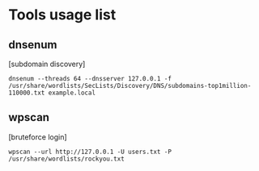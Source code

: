 # Tools usage list

## dnsenum 
[subdomain discovery]
```console
dnsenum --threads 64 --dnsserver 127.0.0.1 -f /usr/share/wordlists/SecLists/Discovery/DNS/subdomains-top1million-110000.txt example.local
```
## wpscan
[bruteforce login]
```console
wpscan --url http://127.0.0.1 -U users.txt -P /usr/share/wordlists/rockyou.txt
```
